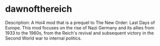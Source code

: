 # dawnofthereich


Description: A Hoi4 mod that is a prequel to The New Order: Last Days of Europe. This mod focuses on the rise of Nazi Germany and its allies from 1933 to the 1960s, from the Reich's revival and subsequent victory in the Second World war to internal politics.
